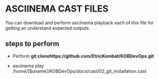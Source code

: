 
# ASCIINEMA CAST FILES

You can download and perform asciinema playback each of this file for getting an understand expected outputs.

## steps to perform

*  Perform  **git clonehttps://github.com/EtricKombat/KOBDevOps.git**

* asciinema play /home/[$uname]/KOBDevOps/docs/cast/02_git_installation.cast



